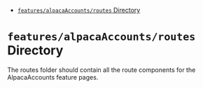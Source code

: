 <!-- START doctoc generated TOC please keep comment here to allow auto update -->
<!-- DON'T EDIT THIS SECTION, INSTEAD RE-RUN doctoc TO UPDATE -->

- [`features/alpacaAccounts/routes` Directory](#featuresalpacaaccountsroutes-directory)

<!-- END doctoc generated TOC please keep comment here to allow auto update -->

# `features/alpacaAccounts/routes` Directory

The routes folder should contain all the route components for the AlpacaAccounts feature pages.
